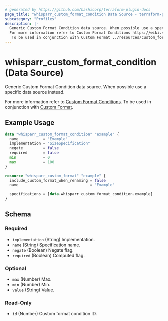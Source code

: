 ```yaml
---
# generated by https://github.com/hashicorp/terraform-plugin-docs
page_title: "whisparr_custom_format_condition Data Source - terraform-provider-whisparr"
subcategory: "Profiles"
description: |-
  Generic Custom Format Condition data source. When possible use a specific data source instead.
  For more information refer to Custom Format Conditions https://wiki.servarr.com/whisparr/settings#conditions.
   To be used in conjunction with Custom Format ../resources/custom_format.
---
```


# whisparr_custom_format_condition (Data Source)

<!-- subcategory:Profiles --> Generic Custom Format Condition data source. When possible use a specific data source instead.
For more information refer to [Custom Format Conditions](https://wiki.servarr.com/whisparr/settings#conditions).
 To be used in conjunction with [Custom Format](../resources/custom_format).

## Example Usage

```terraform
data "whisparr_custom_format_condition" "example" {
  name           = "Example"
  implementation = "SizeSpecification"
  negate         = false
  required       = false
  min            = 0
  max            = 100
}

resource "whisparr_custom_format" "example" {
  include_custom_format_when_renaming = false
  name                                = "Example"

  specifications = [data.whisparr_custom_format_condition.example]
}
```

<!-- schema generated by tfplugindocs -->
## Schema

### Required

- `implementation` (String) Implementation.
- `name` (String) Specification name.
- `negate` (Boolean) Negate flag.
- `required` (Boolean) Computed flag.

### Optional

- `max` (Number) Max.
- `min` (Number) Min.
- `value` (String) Value.

### Read-Only

- `id` (Number) Custom format condition ID.


